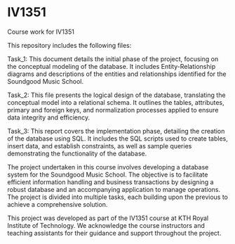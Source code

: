 # IV1351
Course work for IV1351


This repository includes the following files:

   Task_1: This document details the initial phase of the project, focusing on the conceptual modeling of the database. It includes Entity-Relationship diagrams and descriptions of the entities and relationships identified for the Soundgood Music School.

   Task_2: This file presents the logical design of the database, translating the conceptual model into a relational schema. It outlines the tables, attributes, primary and foreign keys, and normalization processes applied to ensure data integrity and efficiency.

   Task_3: This report covers the implementation phase, detailing the creation of the database using SQL. It includes the SQL scripts used to create tables, insert data, and establish constraints, as well as sample queries demonstrating the functionality of the database.


The project undertaken in this course involves developing a database system for the Soundgood Music School. The objective is to facilitate efficient information handling and business transactions by designing a robust database and an accompanying application to manage operations. The project is divided into multiple tasks, each building upon the previous to achieve a comprehensive solution.

This project was developed as part of the IV1351 course at KTH Royal Institute of Technology. We acknowledge the course instructors and teaching assistants for their guidance and support throughout the project.
